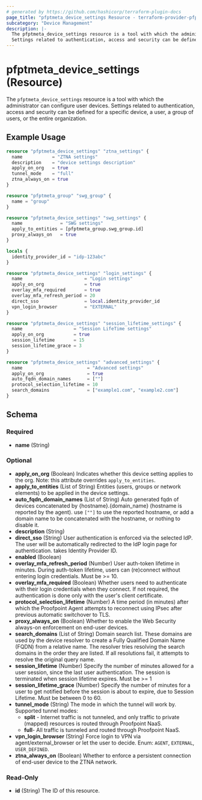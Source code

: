 ```yaml
---
# generated by https://github.com/hashicorp/terraform-plugin-docs
page_title: "pfptmeta_device_settings Resource - terraform-provider-pfptmeta"
subcategory: "Device Management"
description: |-
  The pfptmeta_device_settings resource is a tool with which the administrator can configure user devices.
  Settings related to authentication, access and security can be defined for a specific device, a user, a group of users, or the entire organization.
---
```


# pfptmeta_device_settings (Resource)

The `pfptmeta_device_settings` resource is a tool with which the administrator can configure user devices.
Settings related to authentication, access and security can be defined for a specific device, a user, a group of users, or the entire organization.

## Example Usage

```terraform
resource "pfptmeta_device_settings" "ztna_settings" {
  name           = "ZTNA settings"
  description    = "device settings description"
  apply_on_org   = true
  tunnel_mode    = "full"
  ztna_always_on = true
}

resource "pfptmeta_group" "swg_group" {
  name = "group"
}

resource "pfptmeta_device_settings" "swg_settings" {
  name              = "SWG settings"
  apply_to_entities = [pfptmeta_group.swg_group.id]
  proxy_always_on   = true
}

locals {
  identity_provider_id = "idp-123abc"
}

resource "pfptmeta_device_settings" "login_settings" {
  name                       = "Login settings"
  apply_on_org               = true
  overlay_mfa_required       = true
  overlay_mfa_refresh_period = 20
  direct_sso                 = local.identity_provider_id
  vpn_login_browser          = "EXTERNAL"
}

resource "pfptmeta_device_settings" "session_lifetime_settings" {
  name                   = "Session LifeTime settings"
  apply_on_org           = true
  session_lifetime       = 15
  session_lifetime_grace = 3
}

resource "pfptmeta_device_settings" "advanced_settings" {
  name                        = "Advanced settings"
  apply_on_org                = true
  auto_fqdn_domain_names      = [""]
  protocol_selection_lifetime = 10
  search_domains              = ["example1.com", "example2.com"]
}
```

<!-- schema generated by tfplugindocs -->
## Schema

### Required

- **name** (String)

### Optional

- **apply_on_org** (Boolean) Indicates whether this device setting applies to the org. Note: this attribute overrides `apply_to_entities`.
- **apply_to_entities** (List of String) Entities (users, groups or network elements) to be applied in the device settings.
- **auto_fqdn_domain_names** (List of String) Auto generated fqdn of devices concatenated by {hostname}.{domain_name} (hostname is reported by the agent). use `[""]` to use the reported hostname, or add a domain name to be concatenated with the hostname, or nothing to disable it.
- **description** (String)
- **direct_sso** (String) User authentication is enforced via the selected IdP. The user will be automatically redirected to the IdP login page for authentication. takes Identity Provider ID.
- **enabled** (Boolean)
- **overlay_mfa_refresh_period** (Number) User auth-token lifetime in minutes. During auth-token lifetime, users can (re)connect without entering login credentials. Must be >= 10.
- **overlay_mfa_required** (Boolean) Whether users need to authenticate with their login credentials when they connect. If not required, the authentication is done only with the user's client certificate.
- **protocol_selection_lifetime** (Number) A time period (in minutes) after which the Proofpoint Agent attempts to reconnect using IPsec after previous automatic switchover to TLS.
- **proxy_always_on** (Boolean) Whether to enable the Web Security always-on enforcement on end-user devices.
- **search_domains** (List of String) Domain search list. These domains are used by the device resolver to create a Fully Qualified Domain Name (FQDN) from a relative name. The resolver tries resolving the search domains in the order they are listed. If all resolutions fail, it attempts to resolve the original query name.
- **session_lifetime** (Number) Specify the number of minutes allowed for a user session, since the last user authentication. The session is terminated when session lifetime expires. Must be >= 1
- **session_lifetime_grace** (Number) Specify the number of minutes for a user to get notified before the session is about to expire, due to Session Lifetime. Must be between 0 to 60.
- **tunnel_mode** (String) The mode in which the tunnel will work by. Supported tunnel modes:
	- **split** - Internet traffic is not tunneled, and only traffic to private (mapped) resources is routed through Proofpoint NaaS.
	- **full**- All traffic is tunneled and routed through Proofpoint NaaS.
- **vpn_login_browser** (String) Force login to VPN via agent/external_browser or let the user to decide. Enum: `AGENT`, `EXTERNAL`, `USER_DEFINED`.
- **ztna_always_on** (Boolean) Whether to enforce a persistent connection of end-user device to the ZTNA network.

### Read-Only

- **id** (String) The ID of this resource.
